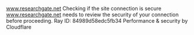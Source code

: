 www.researchgate.net
Checking if the site connection is secure
www.researchgate.net needs to review the security of your connection before proceeding.
Ray ID: 84989d58edc5fb34
Performance & security by Cloudflare